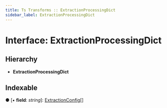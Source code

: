 ```yaml
---
title: Ts Transforms :: ExtractionProcessingDict
sidebar_label: ExtractionProcessingDict
---
```


# Interface: ExtractionProcessingDict

## Hierarchy

* **ExtractionProcessingDict**

## Indexable

● \[▪ **field**: *string*\]: [ExtractionConfig](extractionconfig.md)[]
